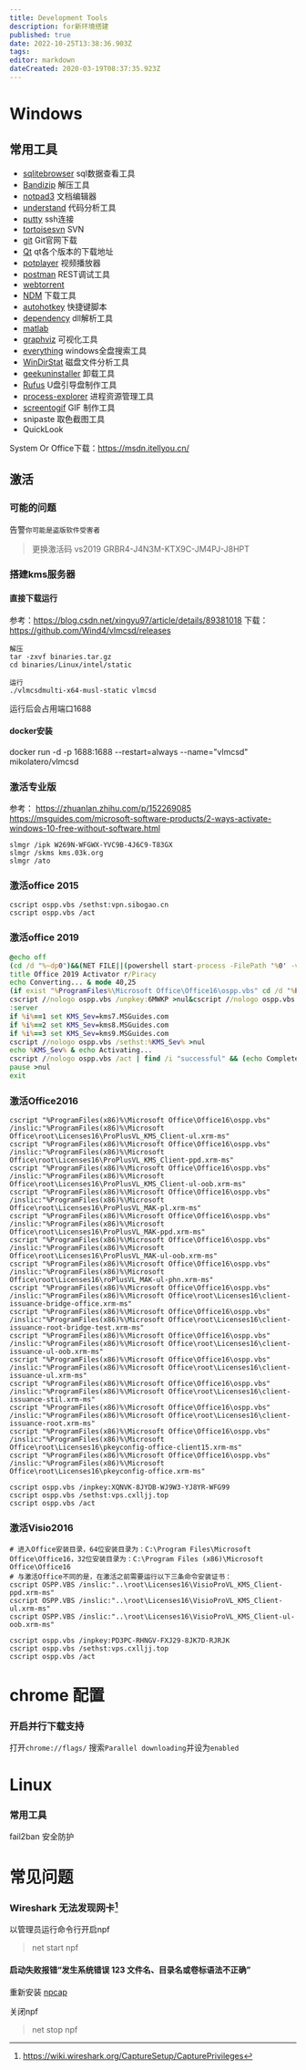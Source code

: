 ```yaml
---
title: Development Tools
description: for新环境搭建
published: true
date: 2022-10-25T13:38:36.903Z
tags: 
editor: markdown
dateCreated: 2020-03-19T08:37:35.923Z
---
```


# Windows
## 常用工具

- [sqlitebrowser](https://sqlitebrowser.org/dl/) sql数据查看工具
- [Bandizip](https://www.bandisoft.com/bandizip/) 解压工具
- [notpad3](https://www.rizonesoft.com/downloads/notepad3/) 文档编辑器
- [understand](https://licensing.scitools.com/download) 代码分析工具
- [putty](https://www.putty.org/) ssh连接
- [tortoisesvn](https://tortoisesvn.net/downloads.html) SVN
- [git](https://www.git-scm.com/download/) Git官网下载
- [Qt](https://download.qt.io/archive/) qt各个版本的下载地址
- [potplayer](https://potplayer.daum.net/) 视频播放器
- [postman](https://www.getpostman.com/apps) REST调试工具
- [webtorrent](https://webtorrent.io/)
- [NDM](https://neatdownloadmanager.com/index.php/en/) 下载工具
- [autohotkey](https://www.autohotkey.com/) 快捷键脚本
- [dependency](http://www.dependencywalker.com/) dll解析工具
- [matlab](https://blog.csdn.net/josslyn/article/details/79898261)
- [graphviz](http://www.graphviz.org/download/) 可视化工具
- [everything](https://www.voidtools.com/zh-cn/) windows全盘搜索工具
- [WinDirStat](https://windirstat.en.softonic.com/) 磁盘文件分析工具
- [geekuninstaller](https://geekuninstaller.com/download) 卸载工具
- [Rufus](https://rufus.ie/) U盘引导盘制作工具
- [process-explorer](https://docs.microsoft.com/en-us/sysinternals/downloads/process-explorer) 进程资源管理工具
- [screentogif](https://www.screentogif.com/) GIF 制作工具
- snipaste 取色截图工具
- QuickLook

System Or Office下载：https://msdn.itellyou.cn/

## 激活
### 可能的问题
告警```你可能是盗版软件受害者```
>更换激活码
vs2019 GRBR4-J4N3M-KTX9C-JM4PJ-J8HPT


### 搭建kms服务器
#### 直接下载运行
参考：https://blog.csdn.net/xingyu97/article/details/89381018
下载：https://github.com/Wind4/vlmcsd/releases
```
解压
tar -zxvf binaries.tar.gz
cd binaries/Linux/intel/static

运行
./vlmcsdmulti-x64-musl-static vlmcsd
```
运行后会占用端口1688

#### docker安装
docker run -d -p 1688:1688 --restart=always --name="vlmcsd" mikolatero/vlmcsd

### 激活专业版
参考：
https://zhuanlan.zhihu.com/p/152269085
https://msguides.com/microsoft-software-products/2-ways-activate-windows-10-free-without-software.html
```
slmgr /ipk W269N-WFGWX-YVC9B-4J6C9-T83GX
slmgr /skms kms.03k.org
slmgr /ato
```

### 激活office 2015
```
cscript ospp.vbs /sethst:vpn.sibogao.cn
cscript ospp.vbs /act
```

### 激活office 2019
```bat
@echo off
(cd /d "%~dp0")&&(NET FILE||(powershell start-process -FilePath '%0' -verb runas)&&(exit /B)) >NUL 2>&1
title Office 2019 Activator r/Piracy
echo Converting... & mode 40,25
(if exist "%ProgramFiles%\Microsoft Office\Office16\ospp.vbs" cd /d "%ProgramFiles%\Microsoft Office\Office16")&(if exist "%ProgramFiles(x86)%\Microsoft Office\Office16\ospp.vbs" cd /d "%ProgramFiles(x86)%\Microsoft Office\Office16")&(for /f %%x in ('dir /b ..\root\Licenses16\ProPlus2019VL*.xrm-ms') do cscript ospp.vbs /inslic:"..\root\Licenses16\%%x" >nul)&(for /f %%x in ('dir /b ..\root\Licenses16\ProPlus2019VL*.xrm-ms') do cscript ospp.vbs /inslic:"..\root\Licenses16\%%x" >nul)
cscript //nologo ospp.vbs /unpkey:6MWKP >nul&cscript //nologo ospp.vbs /inpkey:NMMKJ-6RK4F-KMJVX-8D9MJ-6MWKP >nul&set i=1
:server
if %i%==1 set KMS_Sev=kms7.MSGuides.com
if %i%==2 set KMS_Sev=kms8.MSGuides.com
if %i%==3 set KMS_Sev=kms9.MSGuides.com
cscript //nologo ospp.vbs /sethst:%KMS_Sev% >nul
echo %KMS_Sev% & echo Activating...
cscript //nologo ospp.vbs /act | find /i "successful" && (echo Complete) || (echo Trying another KMS Server & set /a i+=1 & goto server)
pause >nul
exit
```
### 激活Office2016
```
cscript "%ProgramFiles(x86)%\Microsoft Office\Office16\ospp.vbs" /inslic:"%ProgramFiles(x86)%\Microsoft Office\root\Licenses16\ProPlusVL_KMS_Client-ul.xrm-ms"
cscript "%ProgramFiles(x86)%\Microsoft Office\Office16\ospp.vbs" /inslic:"%ProgramFiles(x86)%\Microsoft Office\root\Licenses16\ProPlusVL_KMS_Client-ppd.xrm-ms"
cscript "%ProgramFiles(x86)%\Microsoft Office\Office16\ospp.vbs" /inslic:"%ProgramFiles(x86)%\Microsoft Office\root\Licenses16\ProPlusVL_KMS_Client-ul-oob.xrm-ms"
cscript "%ProgramFiles(x86)%\Microsoft Office\Office16\ospp.vbs" /inslic:"%ProgramFiles(x86)%\Microsoft Office\root\Licenses16\ProPlusVL_MAK-pl.xrm-ms"
cscript "%ProgramFiles(x86)%\Microsoft Office\Office16\ospp.vbs" /inslic:"%ProgramFiles(x86)%\Microsoft Office\root\Licenses16\ProPlusVL_MAK-ppd.xrm-ms"
cscript "%ProgramFiles(x86)%\Microsoft Office\Office16\ospp.vbs" /inslic:"%ProgramFiles(x86)%\Microsoft Office\root\Licenses16\ProPlusVL_MAK-ul-oob.xrm-ms"
cscript "%ProgramFiles(x86)%\Microsoft Office\Office16\ospp.vbs" /inslic:"%ProgramFiles(x86)%\Microsoft Office\root\Licenses16\roPlusVL_MAK-ul-phn.xrm-ms"
cscript "%ProgramFiles(x86)%\Microsoft Office\Office16\ospp.vbs" /inslic:"%ProgramFiles(x86)%\Microsoft Office\root\Licenses16\client-issuance-bridge-office.xrm-ms"
cscript "%ProgramFiles(x86)%\Microsoft Office\Office16\ospp.vbs" /inslic:"%ProgramFiles(x86)%\Microsoft Office\root\Licenses16\client-issuance-root-bridge-test.xrm-ms"
cscript "%ProgramFiles(x86)%\Microsoft Office\Office16\ospp.vbs" /inslic:"%ProgramFiles(x86)%\Microsoft Office\root\Licenses16\client-issuance-ul-oob.xrm-ms"
cscript "%ProgramFiles(x86)%\Microsoft Office\Office16\ospp.vbs" /inslic:"%ProgramFiles(x86)%\Microsoft Office\root\Licenses16\client-issuance-ul.xrm-ms"
cscript "%ProgramFiles(x86)%\Microsoft Office\Office16\ospp.vbs" /inslic:"%ProgramFiles(x86)%\Microsoft Office\root\Licenses16\client-issuance-stil.xrm-ms"
cscript "%ProgramFiles(x86)%\Microsoft Office\Office16\ospp.vbs" /inslic:"%ProgramFiles(x86)%\Microsoft Office\root\Licenses16\client-issuance-root.xrm-ms"
cscript "%ProgramFiles(x86)%\Microsoft Office\Office16\ospp.vbs" /inslic:"%ProgramFiles(x86)%\Microsoft Office\root\Licenses16\pkeyconfig-office-client15.xrm-ms"
cscript "%ProgramFiles(x86)%\Microsoft Office\Office16\ospp.vbs" /inslic:"%ProgramFiles(x86)%\Microsoft Office\root\Licenses16\pkeyconfig-office.xrm-ms"

cscript ospp.vbs /inpkey:XQNVK-8JYDB-WJ9W3-YJ8YR-WFG99
cscript ospp.vbs /sethst:vps.cxlljj.top
cscript ospp.vbs /act
```

### 激活Visio2016
```
# 进入Office安装目录，64位安装目录为：C:\Program Files\Microsoft Office\Office16，32位安装目录为：C:\Program Files (x86)\Microsoft Office\Office16
# 与激活Office不同的是，在激活之前需要运行以下三条命令安装证书：
cscript OSPP.VBS /inslic:"..\root\Licenses16\VisioProVL_KMS_Client-ppd.xrm-ms"
cscript OSPP.VBS /inslic:"..\root\Licenses16\VisioProVL_KMS_Client-ul.xrm-ms"
cscript OSPP.VBS /inslic:"..\root\Licenses16\VisioProVL_KMS_Client-ul-oob.xrm-ms"

cscript ospp.vbs /inpkey:PD3PC-RHNGV-FXJ29-8JK7D-RJRJK
cscript ospp.vbs /sethst:vps.cxlljj.top
cscript ospp.vbs /act
```

# chrome 配置
### 开启并行下载支持
打开`chrome://flags/`
搜索`Parallel downloading`并设为`enabled`

# Linux
### 常用工具
fail2ban 安全防护

# 常见问题
### Wireshark 无法发现网卡[^wireshark]

以管理员运行命令行开启npf
>net start npf

#### 启动失败报错“发生系统错误 123 文件名、目录名或卷标语法不正确”

重新安装 [npcap](https://nmap.org/npcap/#download)

关闭npf
>net stop npf

[^wireshark]:https://wiki.wireshark.org/CaptureSetup/CapturePrivileges
